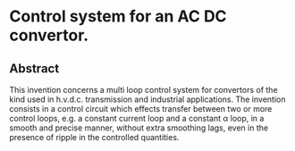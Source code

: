 # Control system for an AC DC convertor.

## Abstract
This invention concerns a multi loop control system for convertors of the kind used in h.v.d.c. transmission and industrial applications. The invention consists in a control circuit which effects transfer between two or more control loops, e.g. a constant current loop and a constant α loop, in a smooth and precise manner, without extra smoothing lags, even in the presence of ripple in the controlled quantities.